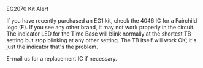 
EG2070 Kit Alert

If you have recently purchased an EG1 kit, check the 4046 IC for a Fairchild logo (F). 
If you see any other brand, it may not work properly in the circuit. 
The indicator LED for the Time Base will blink normally at the shortest TB setting 
but stop blinking at any other setting. The TB itself will work OK; 
it's just the indicator that's the problem. 

E-mail us for a replacement IC if necessary.
